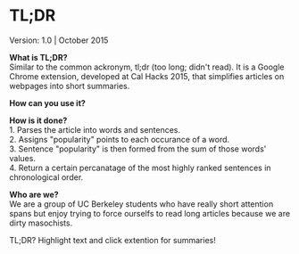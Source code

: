 # TL;DR

Version: 1.0 | October 2015


<b>What is TL;DR?</b> <br/>
    Similar to the common ackronym, tl;dr (too long; didn't read). It is a Google Chrome extension, developed at Cal Hacks 2015, that simplifies articles on webpages into short summaries. 
    
    
<b>How can you use it?</b> <br/>  
        
    
    
<b>How is it done? </b> <br/>
    1. Parses the article into words and sentences. <br/>
    2. Assigns "popularity" points to each occurance of a word. <br/>
    3. Sentence "popularity" is then formed from the sum of those words' values. <br/>
    4. Return a certain percanatage of the most highly ranked sentences in chronological order. <br/>


<b>Who are we? </b> <br/>
    We are a group of UC Berkeley students who have really short attention spans but enjoy trying to force ourselfs to read long articles because we are dirty masochists. 
    
    
TL;DR? Highlight text and click extention for summaries!
